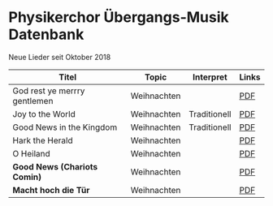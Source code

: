 # Physikerchor Übergangs-Musik Datenbank


Neue Lieder seit Oktober 2018

| Titel | Topic | Interpret | Links |
|----- | ---------------- | ------------------------- | ------------------------------- |
| God rest ye merrry gentlemen | Weihnachten| | [PDF](pages/song_database/weihnachten_neu/god_rest_ye_merry_gentlemen/god_rest_ye_merry_gentlemen.pdf) |
| Joy to the World | Weihnachten | Traditionell | [PDF](pages/song_database/weihnachten_neu/joy_to_the_world/joy_to_the_world.pdf)|
| Good News in the Kingdom | Weihnachten | Traditionell | [PDF](pages/song_database/weihnachten_neu/good_news_in_the_kingdom/good_news_in_the_kingdom.pdf) |
| Hark the Herald | Weihnachten |  | [PDF](pages/song_database/weihnachten_neu/hark_the_herald/hark_the_herald_angels_sing.pdf) |
| O Heiland | Weihnachten | | [PDF](pages/song_database/weihnachten_neu/o_heiland/o_heiland.pdf) |
| **Good News (Chariots Comin)** | Weihnachten | | [PDF](pages/song_database/weihnachten_neu/good_news/good_news.pdf) |
| **Macht hoch die Tür** | Weihnachten | | [PDF](pages/song_database/weihnachten_neu/macht_hoch/macht_hoch.pdf) |

